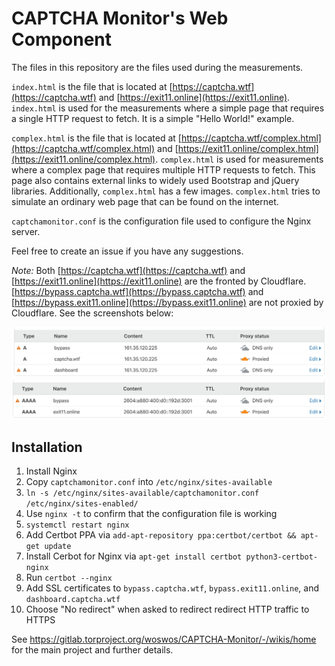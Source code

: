 # CAPTCHA Monitor's Web Component

The files in this repository are the files used during the measurements.

`index.html` is the file that is located at [https://captcha.wtf](https://captcha.wtf)
and [https://exit11.online](https://exit11.online). `index.html` is used for the 
measurements where a simple page that requires a single HTTP request to fetch. 
It is a simple "Hello World!" example.

`complex.html` is the file that is located at 
[https://captcha.wtf/complex.html](https://captcha.wtf/complex.html)
and [https://exit11.online/complex.html](https://exit11.online/complex.html).
`complex.html` is used for measurements
where a complex page that requires multiple HTTP requests to fetch. This page
also contains external links to widely used Bootstrap and jQuery libraries.
Additionally, `complex.html` has a few images. `complex.html` tries to
simulate an ordinary web page that can be found on the internet.

`captchamonitor.conf` is the configuration file used to configure the Nginx server.

Feel free to create an issue if you have any suggestions.

_Note:_ Both [https://captcha.wtf](https://captcha.wtf) and [https://exit11.online](https://exit11.online)
are the fronted by Cloudflare. [https://bypass.captcha.wtf](https://bypass.captcha.wtf)
and [https://bypass.exit11.online](https://bypass.exit11.online) are not proxied by
Cloudflare. See the screenshots below:

![captcha.wtf configuration](./docs/captcha.wtf.png)
![exit11.online configuration](./docs/exit11.online.png)

## Installation
1. Install Nginx
2. Copy `captchamonitor.conf` into `/etc/nginx/sites-available`
3. `ln -s /etc/nginx/sites-available/captchamonitor.conf /etc/nginx/sites-enabled/`
4. Use `nginx -t` to confirm that the configuration file is working
5. `systemctl restart nginx`
6. Add Certbot PPA via `add-apt-repository ppa:certbot/certbot && apt-get update`
7. Install Cerbot for Nginx via `apt-get install certbot python3-certbot-nginx`
8. Run `certbot --nginx`
9. Add SSL certificates to `bypass.captcha.wtf`, `bypass.exit11.online`, and 
`dashboard.captcha.wtf`
10. Choose "No redirect" when asked to redirect redirect HTTP traffic to HTTPS

See https://gitlab.torproject.org/woswos/CAPTCHA-Monitor/-/wikis/home for the 
main project and further details.